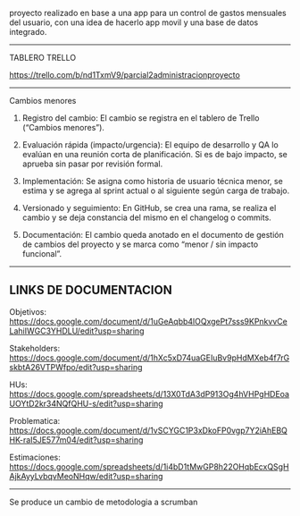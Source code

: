 proyecto realizado en base a una app para un control de gastos mensuales del usuario, con una idea de hacerlo app movil y una base de datos integrado.

-------------------------------------------------------------
TABLERO TRELLO

https://trello.com/b/nd1TxmV9/parcial2administracionproyecto

------------------------------------------------------------
Cambios menores 

1. Registro del cambio:
El cambio se registra en el tablero de Trello (“Cambios menores”).

2. Evaluación rápida (impacto/urgencia):
El equipo de desarrollo y QA lo evalúan en una reunión corta de planificación. Si es de bajo impacto, se aprueba sin pasar por revisión formal.

3. Implementación:
Se asigna como historia de usuario técnica menor, se estima y se agrega al sprint actual o al siguiente según carga de trabajo.

4. Versionado y seguimiento:
En GitHub, se crea una rama, se realiza el cambio y se deja constancia del mismo en el changelog o commits.

5. Documentación:
El cambio queda anotado en el documento de gestión de cambios del proyecto y se marca como “menor / sin impacto funcional”.




----------------------------------------------
LINKS DE DOCUMENTACION 
--------------------------------------------
Objetivos: https://docs.google.com/document/d/1uGeAqbb4lOQxgePt7sss9KPnkvvCeLahiIWGC3YHDLU/edit?usp=sharing

Stakeholders: https://docs.google.com/document/d/1hXc5xD74uaGEIuBv9pHdMXeb4f7rGskbtA26VTPWfpo/edit?usp=sharing

HUs: https://docs.google.com/spreadsheets/d/13X0TdA3dP913Og4hVHPgHDEoaUOYtD2kr34NQfQHU-s/edit?usp=sharing 

Problematica: https://docs.google.com/document/d/1vSCYGC1P3xDkoFP0vgp7Y2iAhEBQHK-raI5JE577m04/edit?usp=sharing

Estimaciones: https://docs.google.com/spreadsheets/d/1i4bD1tMwGP8h22OHqbEcxQSgHAjkAyyLvbqvMeoNHqw/edit?usp=sharing 

---------------------------------------------
Se produce un cambio de metodologia a scrumban
